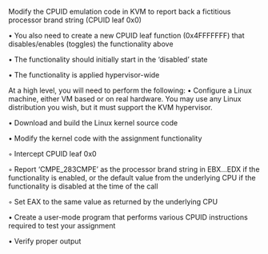 Modify the CPUID emulation code in KVM to report back a fictitious processor brand string (CPUID leaf 0x0)

  • You also need to create a new CPUID leaf function (0x4FFFFFFF) that disables/enables (toggles) the functionality above
  
  • The functionality should initially start in the ‘disabled’ state
  
  • The functionality is applied hypervisor-wide
  
At a high level, you will need to perform the following:
  • Configure a Linux machine, either VM based or on real hardware. You may use any Linux distribution you wish, 
    but it must support the KVM hypervisor.
    
  • Download and build the Linux kernel source code
  
  • Modify the kernel code with the assignment functionality
  
  ◦ Intercept CPUID leaf 0x0
  
  ◦ Report ‘CMPE_283CMPE’ as the processor brand string in EBX...EDX if the functionality is enabled, or the 
    default value from the underlying CPU if the functionality is disabled at the time of the call
    
  ◦ Set EAX to the same value as returned by the underlying CPU
  
  • Create a user-mode program that performs various CPUID instructions required to test your assignment
  
  • Verify proper output
